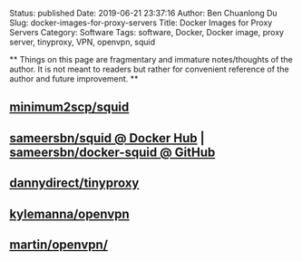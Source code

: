 Status: published
Date: 2019-06-21 23:37:16
Author: Ben Chuanlong Du
Slug: docker-images-for-proxy-servers
Title: Docker Images for Proxy Servers
Category: Software
Tags: software, Docker, Docker image, proxy server, tinyproxy, VPN, openvpn, squid

**
Things on this page are
fragmentary and immature notes/thoughts of the author.
It is not meant to readers
but rather for convenient reference of the author and future improvement.
**


## [minimum2scp/squid](https://store.docker.com/community/images/minimum2scp/squid)

## [sameersbn/squid @ Docker Hub](https://store.docker.com/community/images/sameersbn/squid) | [sameersbn/docker-squid @ GitHub](https://github.com/sameersbn/docker-squid)

## [dannydirect/tinyproxy](https://hub.docker.com/r/dannydirect/tinyproxy/)

## [kylemanna/openvpn](https://hub.docker.com/r/kylemanna/openvpn/)

## [martin/openvpn/](https://hub.docker.com/r/martin/openvpn/)
